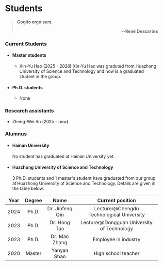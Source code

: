 # **Students**

> **Cogito ergo sum.**  <p align='right'>**--René Descartes**</p>

### **Current Students**

- #### **Master students**

    - Xin-Yu Hao (2025 - 2028) 
      Xin-Yu Hao was graduted from Huazhong University of Science and Technology and now is a graduated student in the group.

- #### **Ph.D. students**

    - None

### **Research assistants**

- Zheng-Wei An (2025 - now)

### **Alumnus**

- #### Hainan University

    No student has graduated at Hainan University yet. 

- #### Huazhong University of Science and Technology

    3 Ph.D. students and 1 master's student have graduated from our group at Huazhong University of Science and Technology. Details are given in the table below. 

| Year | Degree | Name | Current position |
| :---:|     :---:    | :---:| :---: |
| 2024 | Ph.D. | Dr. Jinfeng Qin | Lecturer@Chengdu Technological University |
| 2023 | Ph.D. | Dr. Hong Tao | Lecturer@Dongguan University of Technology |
| 2023 | Ph.D. | Dr. Mao Zhang | Employee in industry  |
| 2020 | Master | Yanyan Shao | High school teacher |
